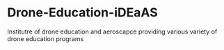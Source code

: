 # Drone-Education-iDEaAS
Institutre of drone education and aeroscapce providing various variety of drone education programs
